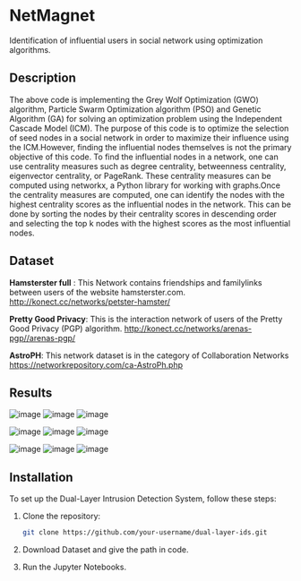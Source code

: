 # NetMagnet
Identification of influential users in social network using optimization algorithms.

## Description
The above code is implementing the Grey Wolf Optimization (GWO) algorithm, Particle Swarm Optimization algorithm (PSO) and Genetic Algorithm (GA) for solving an optimization problem using the Independent Cascade Model (ICM). The purpose of this code is to optimize the selection of seed nodes in a social network in order to maximize their influence using the ICM.However, finding the influential nodes themselves is not the primary objective of this code. To find the influential nodes in a network, one can use centrality measures such as degree centrality, betweenness centrality, eigenvector centrality, or PageRank. These centrality measures can be computed using networkx, a Python library for working with graphs.Once the centrality measures are computed, one can identify the nodes with the highest centrality scores as the influential nodes in the network. This can be done by sorting the nodes by their centrality scores in descending order and selecting the top k nodes with the highest scores as the most influential nodes.

## Dataset

**Hamsterster full** : This Network contains friendships and familylinks between users of the website hamsterster.com.  http://konect.cc/networks/petster-hamster/ 

**Pretty Good Privacy**: This is the interaction network of users of the Pretty Good Privacy (PGP) algorithm.  http://konect.cc/networks/arenas-pgp//arenas-pgp/ 

**AstroPH**: This network dataset is in the category of Collaboration Networks https://networkrepository.com/ca-AstroPh.php 

## Results 
![image](https://github.com/mohapatra-amrit/NetMagnet/assets/140162205/0c1cbf9c-5cdc-4e39-8ceb-77486c20f5e5) ![image](https://github.com/mohapatra-amrit/NetMagnet/assets/140162205/45eec52e-ce20-467f-931a-2b683be6d8a2) ![image](https://github.com/mohapatra-amrit/NetMagnet/assets/140162205/bb92a182-f0c8-47a3-9900-c7bb9c21b405)

![image](https://github.com/mohapatra-amrit/NetMagnet/assets/140162205/e958d6e1-415c-4861-8917-8b8892e11f48) ![image](https://github.com/mohapatra-amrit/NetMagnet/assets/140162205/c1a9b154-8ca5-44d4-ae83-a667622149d4) ![image](https://github.com/mohapatra-amrit/NetMagnet/assets/140162205/9664cf08-4ec9-4082-95d9-a7cfffdbf024)

![image](https://github.com/mohapatra-amrit/NetMagnet/assets/140162205/c7efbd9a-6416-4a26-a188-64bc6b482d10) ![image](https://github.com/mohapatra-amrit/NetMagnet/assets/140162205/bcac0208-781d-4983-afab-7b03863d494f) ![image](https://github.com/mohapatra-amrit/NetMagnet/assets/140162205/809dbaca-20c1-452a-ac7e-666a3ee639f8)

## Installation

To set up the Dual-Layer Intrusion Detection System, follow these steps:

1. Clone the repository:

   ```bash
   git clone https://github.com/your-username/dual-layer-ids.git
2. Download Dataset and give the path in code.
3. Run the Jupyter Notebooks.








